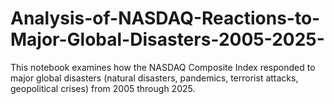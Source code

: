 # Analysis-of-NASDAQ-Reactions-to-Major-Global-Disasters-2005-2025-
This notebook examines how the NASDAQ Composite Index responded to major global disasters (natural disasters, pandemics, terrorist attacks, geopolitical crises) from 2005 through 2025. 
